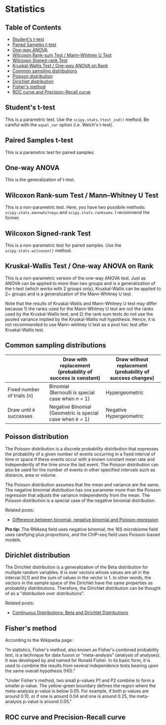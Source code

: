 # Statistics

## Table of Contents

* [Student's t-test](#Student's-t-test)
* [Paired Samples t-test](#Paired-Samples-t-test)
* [One-way ANOVA](#One-way-ANOVA)
* [Wilcoxon Rank-sum Test / Mann–Whitney U Test](#Wilcoxon-Rank-sum-Test-/-Mann–Whitney-U-Test)
* [Wilcoxon Signed-rank Test](#Wilcoxon-Signed-rank-Test)
* [Kruskal-Wallis Test / One-way ANOVA on Rank](#Kruskal-Wallis-Test-/-One-way-ANOVA-on-Rank)
* [Common sampling distributions](#Common-sampling-distributions)
* [Poisson distribution](#Poisson-distribution)
* [Dirichlet distribution](#Dirichlet-distribution)
* [Fisher's method](#Fisher's-method)
* [ROC curve and Precision-Recall curve](#ROC-curve-and-Precision-Recall-curve)

## Student's t-test <a name="Student's-t-test"></a>

This is a parametric test. Use the `scipy.stats.ttest_ind()` method. Be careful with the `equal_var` option (i.e. Welch's t-test).

## Paired Samples t-test <a name="Paired-Samples-t-test"></a>

This is a parametric test for paired samples.

## One-way ANOVA <a name="One-way-ANOVA"></a>

This is the generalization of t-test.

## Wilcoxon Rank-sum Test / Mann–Whitney U Test <a name="Wilcoxon-Rank-sum-Test-/-Mann–Whitney-U-Test"></a>

This is a non-parametric test. Here, you have two possibile methods: `scipy.stats.mannwhitneyu` and `scipy.stats.ranksums`. I recommend the former.

## Wilcoxon Signed-rank Test <a name="Wilcoxon-Signed-rank-Test"></a>

This is a non-parametric test for paired samples. Use the `scipy.stats.wilcoxon()` method.

## Kruskal-Wallis Test / One-way ANOVA on Rank <a name="Kruskal-Wallis-Test-/-One-way-ANOVA-on-Rank"></a>

This is a non-parametric version of the one-way ANOVA test. Just as ANOVA can be applied to more than two groups and is a generalization of the t-test (which works with 2 groups only), Kruskal-Wallis can be applied to 2+ groups and is a generalization of the Mann-Whitney U test.

Note that the results of Kruskal-Wallis and Mann-Whitney U test may differ because 1) the ranks used for the Mann-Whitney U test are not the ranks used by the Kruskal-Wallis test; and 2) the rank sum tests do not use the pooled variance implied by the Kruskal-Wallis null hypothesis. Hence, it is not recommended to use Mann-whitney U test as a post hoc test after Kruskal-Wallis test.

## Common sampling distributions <a name="Common-sampling-distributions"></a>

|                                | Draw with replacement<br>(probability of success is constant) | Draw without replacement<br>(probability of success changes) |
| ------------------------------ | ------------------------------------------------------------- | ------------------------------------------------------------ |
| Fixed number of trials (*n*)   | Binomial<br>(Bernoulli is special case when *n* = 1)          | Hypergeometric                                               |
| Draw until *k* successes       | Negative Binomial<br>(Geometric is special case when *k* = 1) | Negative Hypergeometric                                      |

## Poisson distribution <a name="Poisson-distribution"></a>

The Poisson distribution is a discrete probability distribution that expresses the probability of a given number of events occurring in a fixed interval of time or space if these events occur with a known constant mean rate and independently of the time since the last event. The Poisson distribution can also be used for the number of events in other specified intervals such as distance, area or volume.

The Poisson distribution assumes that the mean and variance are the same. The negative binomial distribution has one parameter more than the Poisson regression that adjusts the variance independently from the mean. The Poisson distribution is a special case of the negative binomial distribution.

Related posts:

* [Difference between binomial, negative binomial and Poisson regression](https://stats.stackexchange.com/questions/60643/difference-between-binomial-negative-binomial-and-poisson-regression)

**Pro tip:** The RNAseq field uses negative binomial, the 16S microbiome field uses rarefying plus proportions, and the ChIP-seq field uses Poisson-based models.

## Dirichlet distribution <a name="Dirichlet-distribution"></a>

The Dirichlet distribution is a generalization of the Beta distribution for multiple random variables. It is over vectors whose values are all in the interval [0,1] and the sum of values in the vector is 1. In other words, the vectors in the sample space of the Dirichlet have the same properties as probability distribtutions. Therefore, the Dirichlet distribution can be thought of as a "distribution over distributions".

Related posts:

* [Continuous Distributions: Beta and Dirichlet Distributions](https://www.youtube.com/watch?v=CEVELIz4WXM)

## Fisher's method <a name="Fisher's-method"></a>

According to the Wikipedia page:

"In statistics, Fisher's method, also known as Fisher's combined probability test, is a technique for data fusion or "meta-analysis" (analysis of analyses). It was developed by and named for Ronald Fisher. In its basic form, it is used to combine the results from several independence tests bearing upon the same overall hypothesis (H0)."

"Under Fisher's method, two small p-values P1 and P2 combine to form a smaller p-value. The yellow-green boundary defines the region where the meta-analysis p-value is below 0.05. For example, if both p-values are around 0.10, or if one is around 0.04 and one is around 0.25, the meta-analysis p-value is around 0.05."

## ROC curve and Precision-Recall curve <a name="ROC-curve-and-Precision-Recall-curve"></a>
